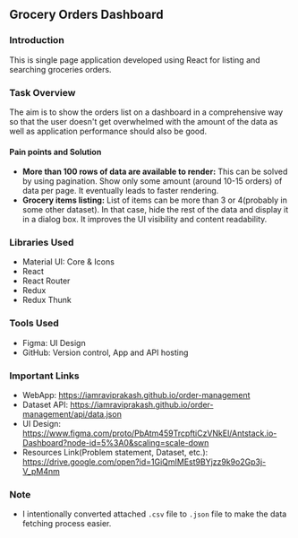## Grocery Orders Dashboard

### Introduction
This is single page application developed using React for listing and searching groceries orders.

### Task Overview
The aim is to show the orders list on a dashboard in a comprehensive way so that the user doesn't get overwhelmed with the amount of the data as well as application performance should also be good.

#### Pain points and Solution
  * **More than 100 rows of data are available to render:** This can be solved by using pagination. Show only some amount (around 10-15 orders) of data per page. It eventually leads to faster rendering.
  * **Grocery items listing:** List of items can be more than 3 or 4(probably in some other dataset). In that case, hide the rest of the data and display it in a dialog box. It improves the UI visibility and content readability.

### Libraries Used
* Material UI: Core & Icons
* React
* React Router
* Redux
* Redux Thunk

### Tools Used
* Figma: UI Design
* GitHub: Version control, App and API hosting

### Important Links
* WebApp: https://iamraviprakash.github.io/order-management
* Dataset API: https://iamraviprakash.github.io/order-management/api/data.json
* UI Design: https://www.figma.com/proto/PbAtm459TrcpftiCzVNkEl/Antstack.io-Dashboard?node-id=5%3A0&scaling=scale-down
* Resources Link(Problem statement, Dataset, etc.): https://drive.google.com/open?id=1GiQmIMEst9BYjzz9k9o2Gp3j-V_pM4nm

### Note
* I intentionally converted attached `.csv` file to `.json` file to make the data fetching process easier.
